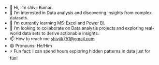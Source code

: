 - 👋 Hi, I’m shivji Kumar.
- 👀 I’m interested in Data analysis and discovering insights from complex datasets.
- 🌱 I’m currently learning MS-Excel and Power Bi.
- 💞️ I’m looking to collaborate on Data analysis projects and exploring real-world data sets to derive actionable insights.
- 📫 How to reach me shivjik751@gmail.com
- 😄 Pronouns:  He/Him
- ⚡ Fun fact: I can spend hours exploring hidden patterns in data just for fun!   


